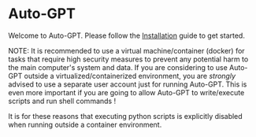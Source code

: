 # Auto-GPT

Welcome to Auto-GPT.  Please follow the [Installation](/setup/) guide to get started.

NOTE: It is recommended to use a virtual machine/container (docker) for tasks that require high security measures to prevent any potential harm to the main computer's system and data. If you are considering to use Auto-GPT outside a virtualized/containerized environment, you are *strongly* advised to use a separate user account just for running Auto-GPT. This is even more important if you are going to allow Auto-GPT to write/execute scripts and run shell commands !

It is for these reasons that executing python scripts is explicitly disabled when running outside a container environment.
